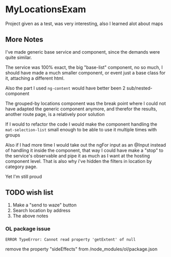# MyLocationsExam

Project given as a test, was very interesting, also I learned alot about maps 

## More Notes

I've made generic base service and component, since the demands were quite similar.

The service was 100% exact, the big "base-list" component, no so much, 
I should have made a much smaller component, or event just a base class for it, 
attaching a different html.

Also the part I used `ng-content` would have better been 2 sub/nested-component

The grouped-by locations component was the break point where I could not have adapted 
the generic component anymore, and therefor the results, another route page, 
is a relatively poor solution

If I would to refactor the code I would make the component handling the 
`mat-selection-list` small enough to be able to use it multiple times with groups

Also if I had more time I would take out the ngFor input as an @Input instead of handling it
inside the component, that way I could have make a "stop" to the service's observable
and pipe it as much as I want at the hosting component level.
That is also why i've hidden the filters in location by category page.

Yet I'm still proud

## TODO wish list

1. Make a "send to waze" button
2. Search location by address
3. The above notes

### OL package issue

`ERROR TypeError: Cannot read property 'getExtent' of null`

remove the property "sideEffects" from /node_modules/ol/package.json